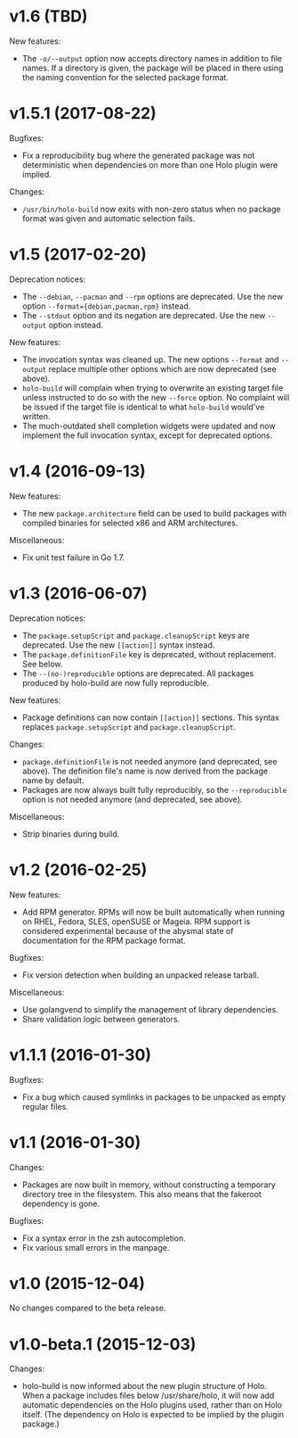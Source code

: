 # v1.6 (TBD)

New features:

- The `-o/--output` option now accepts directory names in addition to file
  names. If a directory is given, the package will be placed in there using the
  naming convention for the selected package format.

# v1.5.1 (2017-08-22)

Bugfixes:

- Fix a reproducibility bug where the generated package was not deterministic
  when dependencies on more than one Holo plugin were implied.

Changes:

- `/usr/bin/holo-build` now exits with non-zero status when no package format
  was given and automatic selection fails.

# v1.5 (2017-02-20)

Deprecation notices:

- The `--debian`, `--pacman` and `--rpm` options are deprecated. Use the new
  option `--format={debian,pacman,rpm}` instead.
- The `--stdout` option and its negation are deprecated. Use the new `--output`
  option instead.

New features:

- The invocation syntax was cleaned up. The new options `--format` and
  `--output` replace multiple other options which are now deprecated (see
  above).
- `holo-build` will complain when trying to overwrite an existing target file
  unless instructed to do so with the new `--force` option. No complaint will be
  issued if the target file is identical to what `holo-build` would've written.
- The much-outdated shell completion widgets were updated and now implement the
  full invocation syntax, except for deprecated options.

# v1.4 (2016-09-13)

New features:

- The new `package.architecture` field can be used to build packages
  with compiled binaries for selected x86 and ARM architectures.

Miscellaneous:

- Fix unit test failure in Go 1.7.

# v1.3 (2016-06-07)

Deprecation notices:

- The `package.setupScript` and `package.cleanupScript` keys are deprecated.
  Use the new `[[action]]` syntax instead.
- The `package.definitionFile` key is deprecated, without replacement. See
  below.
- The `--(no-)reproducible` options are deprecated. All packages produced by
  holo-build are now fully reproducible.

New features:

- Package definitions can now contain `[[action]]` sections. This syntax
  replaces `package.setupScript` and `package.cleanupScript`.

Changes:

- `package.definitionFile` is not needed anymore (and deprecated, see above).
  The definition file's name is now derived from the package name by default.
- Packages are now always built fully reproducibly, so the `--reproducible`
  option is not needed anymore (and deprecated, see above).

Miscellaneous:

- Strip binaries during build.

# v1.2 (2016-02-25)

New features:

- Add RPM generator. RPMs will now be built automatically when running on RHEL,
  Fedora, SLES, openSUSE or Mageia. RPM support is considered experimental
  because of the abysmal state of documentation for the RPM package format.

Bugfixes:

- Fix version detection when building an unpacked release tarball.

Miscellaneous:

- Use golangvend to simplify the management of library dependencies.
- Share validation logic between generators.

# v1.1.1 (2016-01-30)

Bugfixes:

- Fix a bug which caused symlinks in packages to be unpacked as empty regular
  files.

# v1.1 (2016-01-30)

Changes:

- Packages are now built in memory, without constructing a temporary directory
  tree in the filesystem. This also means that the fakeroot dependency is gone.

Bugfixes:

- Fix a syntax error in the zsh autocompletion.
- Fix various small errors in the manpage.

# v1.0 (2015-12-04)

No changes compared to the beta release.

# v1.0-beta.1 (2015-12-03)

Changes:

- holo-build is now informed about the new plugin structure of Holo. When a
  package includes files below /usr/share/holo, it will now add automatic
  dependencies on the Holo plugins used, rather than on Holo itself. (The
  dependency on Holo is expected to be implied by the plugin package.)

